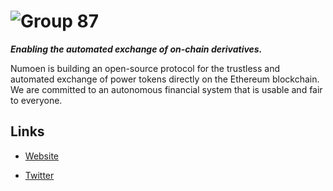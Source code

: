 # ![Group 87](https://user-images.githubusercontent.com/44106773/218340444-c456db76-b838-47d1-8bd2-08e8a527e210.png)


**_Enabling the automated exchange of on-chain derivatives._**

Numoen is building an open-source protocol for the trustless and automated exchange of power tokens directly 
on the Ethereum blockchain. We are committed to an autonomous financial system that is usable and fair to everyone.

## Links

* [Website](https://www.numoen.com/)

* [Twitter](https://twitter.com/numoen)




